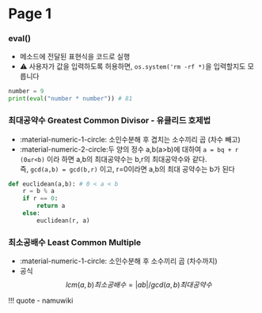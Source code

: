 # Page 1

### eval()
- 메소드에 전달된 표현식을 코드로 실행
- :warning: 사용자가 값을 입력하도록 허용하면, `os.system('rm -rf *)`을 입력할지도 모릅니다
``` python
number = 9
print(eval("number * number")) # 81
```

### 최대공약수 Greatest Common Divisor - 유클리드 호제법
- :material-numeric-1-circle: 소인수분해 후 겹치는 소수끼리 곱 (차수 빼고)
- :material-numeric-2-circle:두 양의 정수 a,b(a>b)에 대하여 `a = bq + r (0≤r<b)` 이라 하면 a,b의 최대공약수는 b,r의 최대공약수와 같다.<br>즉, `gcd(a,b) = gcd(b,r)` 이고, r=0이라면 a,b의 최대 공약수는 b가 된다
``` python
def euclidean(a,b): # 0 < a < b
    r = b % a
    if r == 0:
        return a
    else:
        euclidean(r, a)
```

### 최소공배수 Least Common Multiple
- :material-numeric-1-circle: 소인수분해 후 소수끼리 곱 (차수까지)
- 공식
$$
lcm(a,b) 최소공배수 = |ab|/gcd(a,b)최대공약수 
$$

!!! quote
    - namuwiki